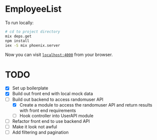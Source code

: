 # EmployeeList

To run locally:

```bash
# cd to project directory
mix deps.get
npm install
iex -S mix phoenix.server
```
Now you can visit [`localhost:4000`](http://localhost:4000) from your browser.

# TODO

- [x] Set up boilerplate
- [x] Build out front end with local mock data
- [ ] Build out backend to access randomuser API
  - [x] Create a module to access the randomuser API and return results with front end requirements
  - [ ] Hook controller into UserAPI module
- [ ] Refactor front end to use backend API
- [ ] Make it look not awful
- [ ] Add filtering and pagination
